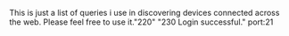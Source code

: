 This is just a list of queries i use in discovering devices connected across the web. Please feel free to use it."220" "230 Login successful." port:21
